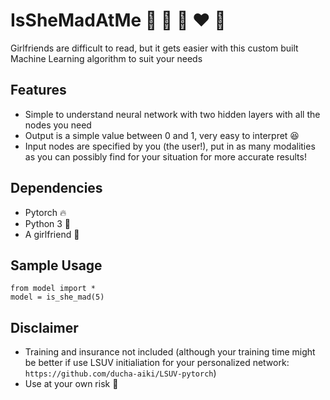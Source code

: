 # IsSheMadAtMe :yellow_heart: :blue_heart: :purple_heart: :heart: :green_heart:
Girlfriends are difficult to read, but it gets easier with this custom built Machine Learning algorithm to suit your needs

## Features
- Simple to understand neural network with two hidden layers with all the nodes you need
- Output is a simple value between 0 and 1, very easy to interpret :satisfied:
- Input nodes are specified by you (the user!), put in as many modalities as you can possibly find for your situation for more accurate results!

## Dependencies
- Pytorch :fire:
- Python 3 :snake:
- A girlfriend :revolving_hearts:

## Sample Usage
```
from model import *
model = is_she_mad(5)
```

## Disclaimer
- Training and insurance not included (although your training time might be better if use LSUV initialiation for your personalized network: `https://github.com/ducha-aiki/LSUV-pytorch`)
- Use at your own risk :punch:
